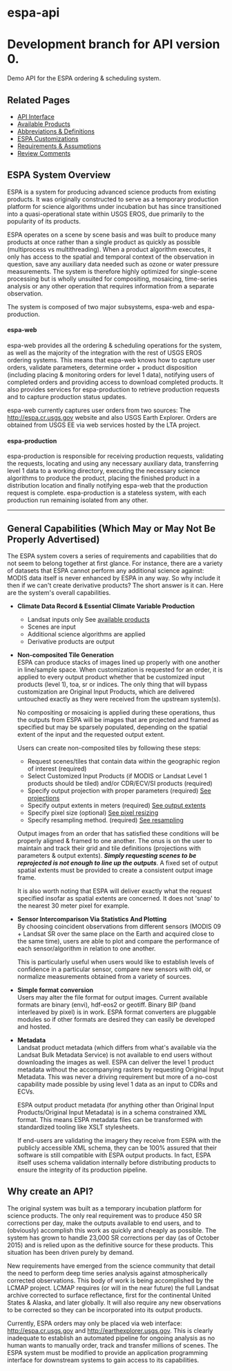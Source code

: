 #
# espa-api
#

Development branch for API version 0.
=======
Demo API for the ESPA ordering & scheduling system.  

## Related Pages
* [API Interface](docs/API-INTERFACE.md)
* [Available Products](docs/AVAILABLE-PRODUCTS.md)
* [Abbreviations & Definitions](docs/TERMS.md)
* [ESPA Customizations](docs/CUSTOMIZATION.md)
* [Requirements & Assumptions](docs/API-REQUIREMENTS.md)
* [Review Comments](docs/REVIEW-COMMENTS.md)


## ESPA System Overview
ESPA is a system for producing advanced science products from existing products. It was originally constructed to serve as a temporary production platform for science algorithms under incubation but has since transitioned into a quasi-operational state within USGS EROS, due primarily to the popularity of its products.

ESPA operates on a scene by scene basis and was built to produce many products at once rather than a single product as quickly as possible (multiprocess vs multithreading).  When a product algorithm executes, it only has access to the spatial and temporal context of the observation in question, save any auxiliary data needed such as ozone or water pressure measurements.  The system is therefore highly optimized for single-scene processing but is wholly unsuited for compositing, mosaicing, time-series analysis or any other operation that requires information from a separate observation.

The system is composed of two major subsystems, espa-web and espa-production.

#### espa-web
espa-web provides all the ordering & scheduling operations for the system, as well as the majority of the integration with the rest of USGS EROS ordering systems.  This means that espa-web knows how to capture user orders, validate parameters, determine order + product disposition (including placing & monitoring orders for level 1 data), notifying users of completed orders and providing access to download completed products.  It also provides services for espa-production to retrieve production requests and to capture production status updates.

espa-web currently captures user orders from two sources: The http://espa.cr.usgs.gov website and also USGS Earth Explorer.  Orders are obtained from USGS EE via web services hosted by the LTA project.

#### espa-production
espa-production is responsible for receiving production requests, validating the requests, locating and using any necessary auxiliary data, transferring level 1 data to a working directory, executing the necessary science algorithms to produce the product, placing the finished product in a distribution location and finally notifying espa-web that the production request is complete.  espa-production is a stateless system, with each production run remaining isolated from any other.

---

## General Capabilities (Which May or May Not Be Properly Advertised)
The ESPA system covers a series of requirements and capabilities that do not seem to belong together at first glance.  For instance, there are a variety of datasets that ESPA cannot perform any additional science against:  MODIS data itself is never enhanced by ESPA in any way.  So why include it then if we can't create derivative products?  The short answer is it can.  Here are the system's overall capabilities.

* **Climate Data Record & Essential Climate Variable Production**
  * Landsat inputs only See [available products](docs/AVAILABLE_PRODUCTS.md)
  * Scenes are input
  * Additional science algorithms are applied
  * Derivative products are output
  
* **Non-composited Tile Generation**  
  ESPA can produce stacks of images lined up properly with one another in line/sample space.  When customization is requested for an order, it is applied to every output product whether that be customized input products (level 1), toa, sr or indices.  The only thing that will bypass customization are Original Input Products, which are delivered untouched exactly as they were received from the upstream system(s).

  No compositing or mosaicing is applied during these operations, thus the outputs from ESPA will be images that are projected and framed as specified but may be sparsely populated, depending on the spatial extent of the input and the requested output extent.

  Users can create non-composited tiles by following these steps:
  * Request scenes/tiles that contain data within the geographic region of interest (required)
  * Select Customized Input Products (if MODIS or Landsat Level 1 products should be tiled) and/or CDR/ECV/SI products (required)
  * Specify output projection with proper parameters (required) [See projections](docs/CUSTOMIZATION.md)  
  * Specify output extents in meters (required) [See output extents](docs/CUSTOMIZATION.md)  
  * Specify pixel size (optional) [See pixel resizing](docs/CUSTOMIZATION.md)  
  * Specify resampling method. (required) [See resampling](docs/CUSTOMIZATION.md)  
   
  Output images from an order that has satisfied these conditions will be properly aligned & framed to one another. 
  The onus is on the user to maintain and track their grid and tile definitions (projections with parameters & output extents).  **_Simply requesting scenes to be reprojected is not enough to line up the outputs_**.  A fixed set of output spatial extents must be provided to create a consistent output image frame.

  It is also worth noting that ESPA will deliver exactly what the request specified insofar as spatial extents are concerned.  It does not 'snap' to the nearest 30 meter pixel for example.

* **Sensor Intercomparison Via Statistics And Plotting**  
  By choosing coincident observations from different sensors (MODIS 09 + Landsat SR over the same place on the Earth and acquired close to the same time), users are able to plot and compare the performance of each sensor/algorithm in relation to one another.  

  This is particularly useful when users would like to establish levels of confidence in a particular sensor, compare new sensors with old, or normalize measurements obtained from a variety of sources.
   
* **Simple format conversion**  
  Users may alter the file format for output images. Current available formats are binary (envi), hdf-eos2 or geotiff.  Binary BIP (band interleaved by pixel) is in work.  ESPA format converters are pluggable modules so if other formats are desired they can easily be developed and hosted.
   
* **Metadata**  
  Landsat product metadata (which differs from what's available via the Landsat Bulk Metadata Service) is not available to end users without downloading the images as well.  ESPA can deliver the level 1 product metadata without the accompanying rasters by requesting Original Input Metadata.  This was never a driving requirement but more of a no-cost capability made possible by using level 1 data as an input to CDRs and ECVs.

  ESPA output product metadata (for anything other than Original Input Products/Original Input Metadata) is in a schema constrained XML format.  This means ESPA metadata files can be transformed with standardized tooling like XSLT stylesheets.
  
  If end-users are validating the imagery they receive from ESPA with the publicly accessible XML schema, they can be 100% assured that their software is still compatible with ESPA output products.  In fact, ESPA itself uses schema validation internally before distributing products to ensure the integrity of its production pipeline.

## Why create an API?
The original system was built as a temporary incubation platform for science products.  The only real requirement was to produce 450 SR corrections per day, make the outputs available to end users, and to (obviously) accomplish this work as quickly and cheaply as possible.  The system has grown to handle 23,000 SR corrections per day (as of October 2015) and is relied upon as the definitive source for these products.  This situation has been driven purely by demand.

New requirements have emerged from the science community that detail the need to perform deep time series analysis against atmospherically corrected observations.  This body of work is being accomplished by the LCMAP project.  LCMAP requires (or will in the near future) the full Landsat archive corrected to surface reflectance, first for the continental United States & Alaska, and later globally.  It will also require any new observations to be corrected so they can be incorporated into its output products.

Currently, ESPA orders may only be placed via web interface: http://espa.cr.usgs.gov and http://earthexplorer.usgs.gov.  This is clearly inadequate to establish an automated pipeline for ongoing analysis as no human wants to manually order, track and transfer millions of scenes. The ESPA system must be modified to provide an application programming interface for downstream systems to gain access to its capabilities.
